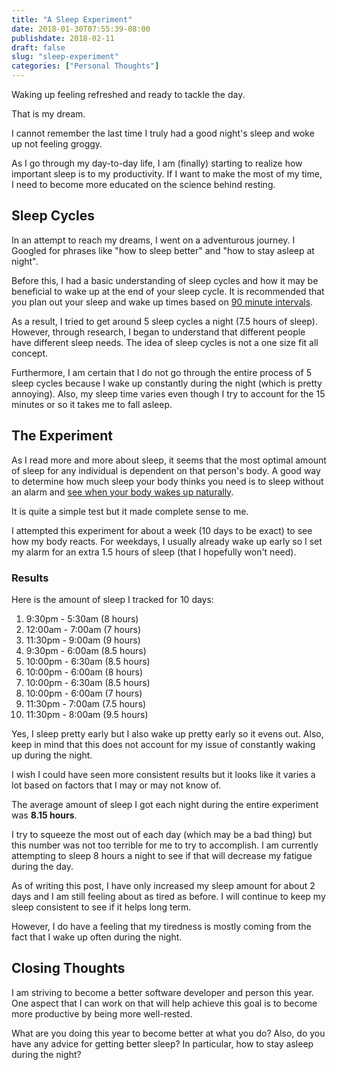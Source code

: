 ```yaml
---
title: "A Sleep Experiment"
date: 2018-01-30T07:55:39-08:00
publishdate: 2018-02-11
draft: false
slug: "sleep-experiment"
categories: ["Personal Thoughts"]
---
```


Waking up feeling refreshed and ready to tackle the day.

That is my dream.

I cannot remember the last time I truly had a good night's sleep and woke up not feeling groggy.

As I go through my day-to-day life, I am (finally) starting to realize how important sleep is to my productivity. If I want to make the most of my time, I need to become more educated on the science behind resting.

## Sleep Cycles

In an attempt to reach my dreams, I went on a adventurous journey. I Googled for phrases like "how to sleep better" and "how to stay asleep at night".

Before this, I had a basic understanding of sleep cycles and how it may be beneficial to wake up at the end of your sleep cycle. It is recommended that you plan out your sleep and wake up times based on [90 minute intervals](https://www.psychologytoday.com/blog/between-you-and-me/201307/your-sleep-cycle-revealed).

As a result, I tried to get around 5 sleep cycles a night (7.5 hours of sleep). However, through research, I began to understand that different people have different sleep needs. The idea of sleep cycles is not a one size fit all concept.

Furthermore, I am certain that I do not go through the entire process of 5 sleep cycles because I wake up constantly during the night (which is pretty annoying). Also, my sleep time varies even though I try to account for the 15 minutes or so it takes me to fall asleep.

## The Experiment

As I read more and more about sleep, it seems that the most optimal amount of sleep for any individual is dependent on that person's body. A good way to determine how much sleep your body thinks you need is to sleep without an alarm and [see when your body wakes up naturally](http://physicalliving.com/figure-out-exactly-how-much-sleep-you-need-with-this-simple-self-test/).

It is quite a simple test but it made complete sense to me.

I attempted this experiment for about a week (10 days to be exact) to see how my body reacts. For weekdays, I usually already wake up early so I set my alarm for an extra 1.5 hours of sleep (that I hopefully won't need).

### Results

Here is the amount of sleep I tracked for 10 days:

1. 9:30pm - 5:30am (8 hours)
2. 12:00am - 7:00am (7 hours)
3. 11:30pm - 9:00am (9 hours)
4. 9:30pm - 6:00am (8.5 hours)
5. 10:00pm - 6:30am (8.5 hours)
6. 10:00pm - 6:00am (8 hours)
7. 10:00pm - 6:30am (8.5 hours)
8. 10:00pm - 6:00am (7 hours)
9. 11:30pm - 7:00am (7.5 hours)
10. 11:30pm - 8:00am (9.5 hours)

Yes, I sleep pretty early but I also wake up pretty early so it evens out. Also, keep in mind that this does not account for my issue of constantly waking up during the night.

I wish I could have seen more consistent results but it looks like it varies a lot based on factors that I may or may not know of.

The average amount of sleep I got each night during the entire experiment was **8.15 hours**.

I try to squeeze the most out of each day (which may be a bad thing) but this number was not too terrible for me to try to accomplish. I am currently attempting to sleep 8 hours a night to see if that will decrease my fatigue during the day.

As of writing this post, I have only increased my sleep amount for about 2 days and I am still feeling about as tired as before. I will continue to keep my sleep consistent to see if it helps long term.

However, I do have a feeling that my tiredness is mostly coming from the fact that I wake up often during the night.

## Closing Thoughts

I am striving to become a better software developer and person this year. One aspect that I can work on that will help achieve this goal is to become more productive by being more well-rested.

What are you doing this year to become better at what you do? Also, do you have any advice for getting better sleep? In particular, how to stay asleep during the night?

